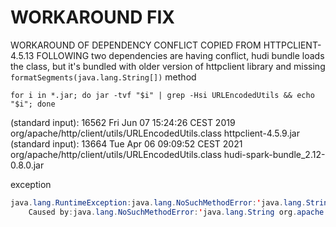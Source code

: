 # WORKAROUND FIX

WORKAROUND OF DEPENDENCY CONFLICT COPIED FROM HTTPCLIENT-4.5.13 FOLLOWING two dependencies are having conflict, hudi
bundle loads the class, but it's bundled with older version of httpclient library and
missing `formatSegments(java.lang.String[])` method

`for i in *.jar; do jar -tvf "$i" | grep -Hsi URLEncodedUtils && echo "$i"; done`

(standard input): 16562 Fri Jun 07 15:24:26 CEST 2019 org/apache/http/client/utils/URLEncodedUtils.class
httpclient-4.5.9.jar
(standard input): 13664 Tue Apr 06 09:09:52 CEST 2021 org/apache/http/client/utils/URLEncodedUtils.class
hudi-spark-bundle_2.12-0.8.0.jar

exception

```java
java.lang.RuntimeException:java.lang.NoSuchMethodError:'java.lang.String org.apache.http.client.utils.URLEncodedUtils.formatSegments(java.lang.String[])'
    Caused by:java.lang.NoSuchMethodError:'java.lang.String org.apache.http.client.utils.URLEncodedUtils.formatSegments(java.lang.String[])'
```